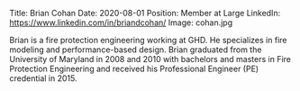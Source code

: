 Title: Brian Cohan
Date: 2020-08-01
Position: Member at Large
LinkedIn: https://www.linkedin.com/in/briandcohan/
Image: cohan.jpg

Brian is a fire protection engineering working at GHD. He specializes in fire modeling and performance-based design. Brian graduated from the University of Maryland in 2008 and 2010 with bachelors and masters in Fire Protection Engineering and received his Professional Engineer (PE) credential in 2015.